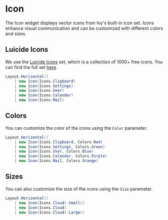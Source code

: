 # Icon

The Icon widget displays vector icons from Ivy's built-in icon set. Icons enhance visual communication and can be customized with different colors and sizes.

## Luicide Icons

We use the [Luicide Icons](https://luicide.com/icons/) set, which is a collection of 1000+ free icons. You can find the full set [here](https://luicide.com/icons/).

```csharp demo-tabs
Layout.Horizontal()
    | new Icon(Icons.Clipboard)
    | new Icon(Icons.Settings)
    | new Icon(Icons.User)
    | new Icon(Icons.Calendar)
    | new Icon(Icons.Mail)
```         

## Colors

You can customize the color of the icons using the `Color` parameter.

```csharp demo-tabs
Layout.Horizontal()
    | new Icon(Icons.Clipboard, Colors.Red)
    | new Icon(Icons.Settings, Colors.Green)
    | new Icon(Icons.User, Colors.Blue)
    | new Icon(Icons.Calendar, Colors.Purple)
    | new Icon(Icons.Mail, Colors.Orange)
```

## Sizes

You can also customize the size of the icons using the `Size` parameter.

```csharp demo-tabs
Layout.Horizontal()
    | new Icon(Icons.Cloud).Small()
    | new Icon(Icons.Cloud)
    | new Icon(Icons.Cloud).Large()
```

<WidgetDocs Type="Ivy.Icon" ExtensionsType="Ivy.IconExtensions"/> 